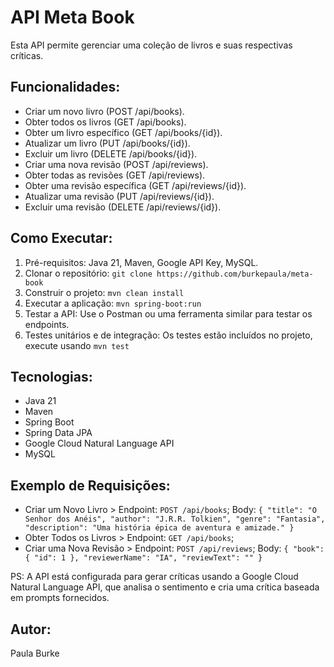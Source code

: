 # API Meta Book

Esta API permite gerenciar uma coleção de livros e suas respectivas críticas.

## Funcionalidades:

* Criar um novo livro (POST /api/books).
* Obter todos os livros (GET /api/books).
* Obter um livro específico (GET /api/books/{id}).
* Atualizar um livro (PUT /api/books/{id}).
* Excluir um livro (DELETE /api/books/{id}).
* Criar uma nova revisão (POST /api/reviews).
* Obter todas as revisões (GET /api/reviews).
* Obter uma revisão específica (GET /api/reviews/{id}).
* Atualizar uma revisão (PUT /api/reviews/{id}).
* Excluir uma revisão (DELETE /api/reviews/{id}).

## Como Executar:

1. Pré-requisitos: Java 21, Maven, Google API Key, MySQL.
2. Clonar o repositório: `git clone https://github.com/burkepaula/meta-book`
2. Construir o projeto: `mvn clean install`
3. Executar a aplicação: `mvn spring-boot:run`
4. Testar a API: Use o Postman ou uma ferramenta similar para testar os endpoints.
5. Testes unitários e de integração: Os testes estão incluídos no projeto, execute usando `mvn test`

## Tecnologias:

* Java 21
* Maven
* Spring Boot
* Spring Data JPA
* Google Cloud Natural Language API
* MySQL

## Exemplo de Requisições:

* Criar um Novo Livro >
    Endpoint: `POST /api/books`; 
    Body: 
    `{
    "title": "O Senhor dos Anéis",
    "author": "J.R.R. Tolkien",
    "genre": "Fantasia",
    "description": "Uma história épica de aventura e amizade."
    }`
* Obter Todos os Livros >
    Endpoint: `GET /api/books`;
* Criar uma Nova Revisão >
  Endpoint: `POST /api/reviews`;
  Body:
  `{
    "book": {
        "id": 1
    },
    "reviewerName": "IA",
    "reviewText": ""
}`

PS: A API está configurada para gerar críticas usando a Google Cloud Natural Language API, que analisa o sentimento e cria uma crítica baseada em prompts fornecidos.

## Autor:

Paula Burke
